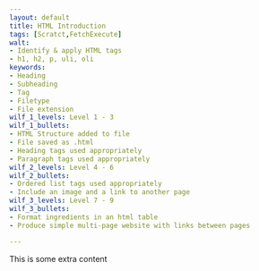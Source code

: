 ```yaml
---
layout: default
title: HTML Introduction
tags: [Scratct,FetchExecute]
walt:
- Identify & apply HTML tags
- h1, h2, p, uli, oli
keywords:
- Heading
- Subheading
- Tag
- Filetype
- File extension
wilf_1_levels: Level 1 - 3
wilf_1_bullets:
- HTML Structure added to file
- File saved as .html
- Heading tags used appropriately
- Paragraph tags used appropriately
wilf_2_levels: Level 4 - 6
wilf_2_bullets:
- Ordered list tags used appropriately
- Include an image and a link to another page
wilf_3_levels: Level 7 - 9
wilf_3_bullets:
- Format ingredients in an html table
- Produce simple multi-page website with links between pages

---
```


This is some extra content

